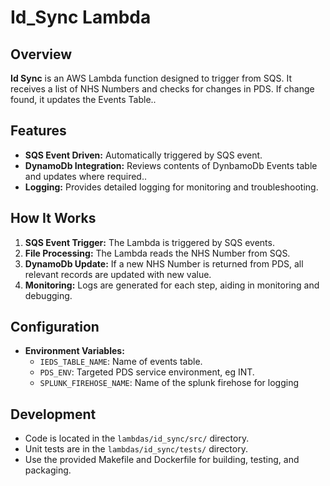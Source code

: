 # Id_Sync Lambda

## Overview

**Id Sync** is an AWS Lambda function designed to trigger from SQS. It receives a list of NHS Numbers and checks for changes in PDS. If change found, it updates the Events Table..

## Features

- **SQS Event Driven:** Automatically triggered by SQS event.
- **DynamoDb Integration:** Reviews contents of DynbamoDb Events table and updates where required..
- **Logging:** Provides detailed logging for monitoring and troubleshooting.

## How It Works

1. **SQS Event Trigger:** The Lambda is triggered by SQS events.
2. **File Processing:** The Lambda reads the NHS Number from SQS.
3. **DynamoDb Update:** If a new NHS Number is returned from PDS, all relevant records are updated with new value.
4. **Monitoring:** Logs are generated for each step, aiding in monitoring and debugging.

## Configuration

- **Environment Variables:**
  - `IEDS_TABLE_NAME`: Name of events table.
  - `PDS_ENV`: Targeted PDS service environment, eg INT.
  - `SPLUNK_FIREHOSE_NAME`: Name of the splunk firehose for logging

## Development

- Code is located in the `lambdas/id_sync/src/` directory.
- Unit tests are in the `lambdas/id_sync/tests/` directory.
- Use the provided Makefile and Dockerfile for building, testing, and packaging.